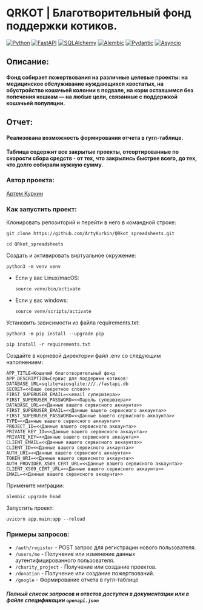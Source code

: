 # QRKOT | Благотворительный фонд поддержки котиков.

[![Python](https://img.shields.io/badge/-Python-464646?style=flat&logo=Python&logoColor=ffffff&color=043A6B)](https://www.python.org/)
[![FastAPI](https://img.shields.io/badge/-FastAPI-464646?style=flat&logo=FastAPI&logoColor=ffffff&color=043A6B)](https://fastapi.tiangolo.com/)
[![SQLAlchemy](https://img.shields.io/badge/-SQLAlchemy-464646?style=flat&logo=SQLAlchemy&logoColor=ffffff&color=043A6B)](https://pypi.org/project/SQLAlchemy/)
[![Alembic](https://img.shields.io/badge/-Alembic-464646?style=flat&logo=Alembic&logoColor=ffffff&color=043A6B)](https://pypi.org/project/alembic/)
[![Pydantic](https://img.shields.io/badge/-Pydantic-464646?style=flat&logo=Pydantic&logoColor=ffffff&color=043A6B)](https://pypi.org/project/pydantic/)
[![Asyncio](https://img.shields.io/badge/-Asyncio-464646?style=flat&logo=Asyncio&logoColor=ffffff&color=043A6B)](https://docs.python.org/3/library/asyncio.html)

## Описание:
#### Фонд собирает пожертвования на различные целевые проекты: на медицинское обслуживание нуждающихся хвостатых, на обустройство кошачьей колонии в подвале, на корм оставшимся без попечения кошкам — на любые цели, связанные с поддержкой кошачьей популяции.

## Отчет:

#### Реализована возможность формирования отчета в гугл-таблице.
#### Таблица содержит все закрытые проекты, отсортированные по скорости сбора средств - от тех, что закрылись быстрее всего, до тех, что долго собирали нужную сумму.

### Автор проекта:

[Артем Куркин](https://github.com/ArtyKurkin)

### Как запустить проект:

Клонировать репозиторий и перейти в него в командной строке:

```
git clone https://github.com/ArtyKurkin/QRkot_spreadsheets.git
```
```
cd QRkot_spreadsheets
```
Cоздать и активировать виртуальное окружение:

```
python3 -m venv venv
```

* Если у вас Linux/macOS:

    ```
    source venv/bin/activate
    ```

* Если у вас windows:

    ```
    source venv/scripts/activate
    ```

Установить зависимости из файла requirements.txt:

```
python3 -m pip install --upgrade pip
```

```
pip install -r requirements.txt
```
Создайте в корневой директории файл .env со следующим наполнением:
```
APP_TITLE=Кошачий благотворительный фонд
APP_DESCRIPTION=Сервис для поддержки котиков!
DATABASE_URL=sqlite+aiosqlite:///./fastapi.db
SECRET=<<Ваше секретное слово>>
FIRST_SUPERUSER_EMAIL=<<email суперюзера>>
FIRST_SUPERUSER_PASSWORD=<<Пароль суперюзера>>
DATABASE_URL=<<Данные вашего сервисного аккаунта>>
FIRST_SUPERUSER_EMAIL=<<Данные вашего сервисного аккаунта>>
FIRST_SUPERUSER_PASSWORD=<<Данные вашего сервисного аккаунта>>
TYPE=<<Данные вашего сервисного аккаунта>>
PROJECT_ID=<<Данные вашего сервисного аккаунта>>
PRIVATE_KEY_ID=<<Данные вашего сервисного аккаунта>>
PRIVATE_KEY=<<Данные вашего сервисного аккаунта>>
CLIENT_EMAIL=<<Данные вашего сервисного аккаунта>>
CLIENT_ID=<<Данные вашего сервисного аккаунта>>
AUTH_URI=<<Данные вашего сервисного аккаунта>>
TOKEN_URI=<<Данные вашего сервисного аккаунта>>
AUTH_PROVIDER_X509_CERT_URL=<<Данные вашего сервисного аккаунта>>
CLIENT_X509_CERT_URL=<<Данные вашего сервисного аккаунта>>
EMAIL=<<Данные вашего сервисного аккаунта>>
```
Примените миграции:
```
alembic upgrade head
```
Запустить проект:
```
uvicorn app.main:app --reload
```
### Примеры запросов:

* `/auth/register` - POST запрос для регистрации нового пользователя.
* `/users/me` - Получение или изменение данных аутентифицированного пользователя.
* `/charity_project` - Получение или создание проектов.
* `/donation` - Получение или создание пожертвований.
* `/google` - Формирование отчета в гугл-таблице

##### Полный список запросов и ответов доступен в документации или в файле спецификации `openapi.json`
